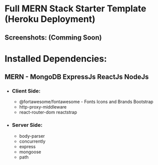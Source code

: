 # Full MERN Stack Starter Template (Heroku Deployment)

## Screenshots: (Comming Soon)

# Installed Dependencies: 
  ## MERN - MongoDB ExpressJs ReactJs NodeJs 
  
  - ### Client Side: 
     * @fortawesome/fontawesome - Fonts Icons and Brands Bootstrap 
     * http-proxy-middleware 
     * react-router-dom reactstrap 
  - ### Server Side: 
     * body-parser 
     * concurrently 
     * express 
     * mongoose 
     * path
